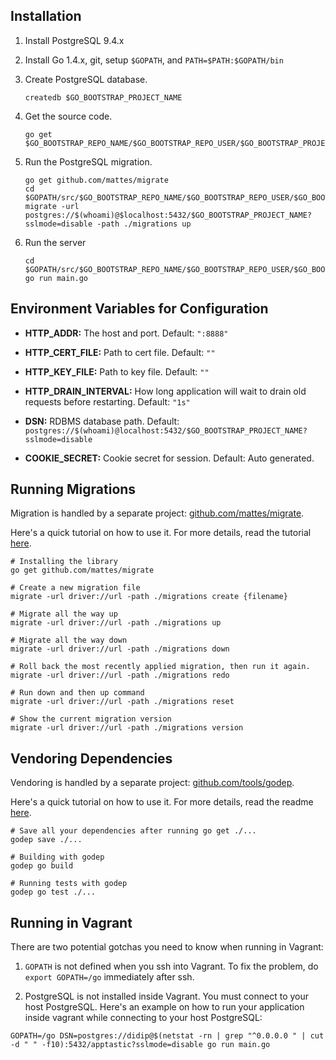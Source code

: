 ## Installation

1. Install PostgreSQL 9.4.x

2. Install Go 1.4.x, git, setup `$GOPATH`, and `PATH=$PATH:$GOPATH/bin`

3. Create PostgreSQL database.
    ```
    createdb $GO_BOOTSTRAP_PROJECT_NAME
    ```

4. Get the source code.
    ```
    go get $GO_BOOTSTRAP_REPO_NAME/$GO_BOOTSTRAP_REPO_USER/$GO_BOOTSTRAP_PROJECT_NAME
    ```

5. Run the PostgreSQL migration.
    ```
    go get github.com/mattes/migrate
    cd $GOPATH/src/$GO_BOOTSTRAP_REPO_NAME/$GO_BOOTSTRAP_REPO_USER/$GO_BOOTSTRAP_PROJECT_NAME
    migrate -url postgres://$(whoami)@$localhost:5432/$GO_BOOTSTRAP_PROJECT_NAME?sslmode=disable -path ./migrations up
    ```

6. Run the server
    ```
    cd $GOPATH/src/$GO_BOOTSTRAP_REPO_NAME/$GO_BOOTSTRAP_REPO_USER/$GO_BOOTSTRAP_PROJECT_NAME
    go run main.go
    ```


## Environment Variables for Configuration

* **HTTP_ADDR:** The host and port. Default: `":8888"`

* **HTTP_CERT_FILE:** Path to cert file. Default: `""`

* **HTTP_KEY_FILE:** Path to key file. Default: `""`

* **HTTP_DRAIN_INTERVAL:** How long application will wait to drain old requests before restarting. Default: `"1s"`

* **DSN:** RDBMS database path. Default: `postgres://$(whoami)@localhost:5432/$GO_BOOTSTRAP_PROJECT_NAME?sslmode=disable`

* **COOKIE_SECRET:** Cookie secret for session. Default: Auto generated.


## Running Migrations

Migration is handled by a separate project: [github.com/mattes/migrate](https://github.com/mattes/migrate).

Here's a quick tutorial on how to use it. For more details, read the tutorial [here](https://github.com/mattes/migrate#usage-from-terminal).
```
# Installing the library
go get github.com/mattes/migrate

# Create a new migration file
migrate -url driver://url -path ./migrations create {filename}

# Migrate all the way up
migrate -url driver://url -path ./migrations up

# Migrate all the way down
migrate -url driver://url -path ./migrations down

# Roll back the most recently applied migration, then run it again.
migrate -url driver://url -path ./migrations redo

# Run down and then up command
migrate -url driver://url -path ./migrations reset

# Show the current migration version
migrate -url driver://url -path ./migrations version
```


## Vendoring Dependencies

Vendoring is handled by a separate project: [github.com/tools/godep](https://github.com/tools/godep).

Here's a quick tutorial on how to use it. For more details, read the readme [here](https://github.com/tools/godep#godep).
```
# Save all your dependencies after running go get ./...
godep save ./...

# Building with godep
godep go build

# Running tests with godep
godep go test ./...
```


## Running in Vagrant

There are two potential gotchas you need to know when running in Vagrant:

1. `GOPATH` is not defined when you ssh into Vagrant. To fix the problem, do `export GOPATH=/go` immediately after ssh.

2. PostgreSQL is not installed inside Vagrant. You must connect to your host PostgreSQL. Here's an example on how to run your application inside vagrant while connecting to your host PostgreSQL:
```
GOPATH=/go DSN=postgres://didip@$(netstat -rn | grep "^0.0.0.0 " | cut -d " " -f10):5432/apptastic?sslmode=disable go run main.go
```
